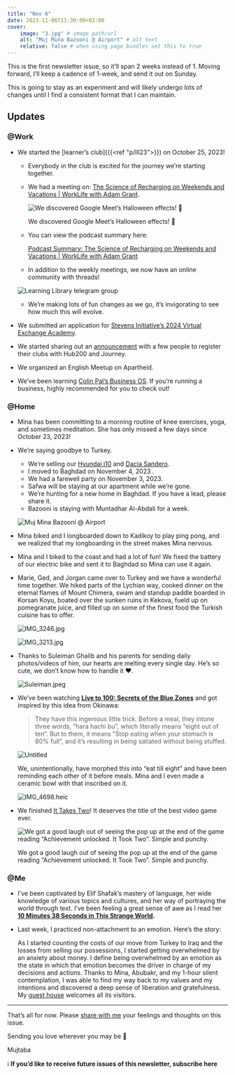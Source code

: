 ```yaml
---
title: "Nov 6"
date: 2023-11-06T11:30:00+03:00
cover:
    image: "3.jpg" # image path/url
    alt: "Muj Mina Bazooni @ Airport" # alt text
    relative: false # when using page bundles set this to true
---
```

This is the first newsletter issue, so it’ll span 2 weeks instead of 1. Moving forward, I’ll keep a cadence of 1-week, and send it out on Sunday.

This is going to stay as an experiment and will likely undergo lots of changes until I find a consistent format that I can maintain.

## Updates

### @Work

- We started the [learner’s club]({{<ref "p/lll23">}}) on October 25, 2023!
    - Everybody in the club is excited for the journey we’re starting together.
    - We had a meeting on:
    [The Science of Recharging on Weekends and Vacations | WorkLife with Adam Grant](https://podcasts.apple.com/tr/podcast/worklife-with-adam-grant/id1346314086?i=1000629096574).

        ![We discovered Google Meet’s Halloween effects! 🎃](1.png)

        We discovered Google Meet’s Halloween effects! 🎃

    - You can view the podcast summary here:

        [Podcast Summary: The Science of Recharging on Weekends and Vacations | WorkLife with Adam Grant](/notes/podcast-summary-how-to-effectively-use-vacations-and-weekends.pdf)

    - In addition to the weekly meetings, we now have an online community with threads!

    ![Learning Library telegram group](2.png)

    - We’re making lots of fun changes as we go, it’s invigorating to see how much this will evolve.
- We submitted an application for [Stevens Initiative’s 2024 Virtual Exchange Academy](https://stevensinitiative.smapply.io/prog/application_for_the_2024_virtual_exchange_academy/).
- We started sharing out an [announcement](https://app.clickup.com/9009115670/v/dc/8cfrcgp-520) with a few people to register their clubs with Hub200 and Journey.
- We organized an English Meetup on Apartheid.
- We’ve been learning [Colin Pal’s Business OS](https://colinpal.notion.site/colinpal/Systems-To-Scale-Playbook-9de6a09282d2442a98dbb5457c22a6cb). If you’re running a business, highly recommended for you to check out!

### @Home

- Mina has been committing to a morning routine of knee exercises, yoga, and sometimes meditation. She has only missed a few days since October 23, 2023!
- We’re saying goodbye to Turkey.
    - We’re selling our [Hyundai i10](https://www.sahibinden.com/ilan/vasita-otomobil-hyundai-tasinma-nedeniyle-satiyorumc-kadindan-1131715519/detay) and [Dacia Sandero](https://www.sahibinden.com/ilan/vasita-otomobil-dacia-sahibinden-dusuk-km-acil-satilik-tasinma-nedeniyle-1131710685/detay/).
    - I moved to Baghdad on November 4, 2023 .
    - We had a farewell party on November 3, 2023.
    - Safwa will be staying at our apartment while we’re gone.
    - We’re hunting for a new home in Baghdad. If you have a lead, please share it.
    - Bazooni is staying with Muntadhar Al-Abdali for a week.

    ![Muj Mina Bazooni @ Airport](3.jpg)

- Mina biked and I longboarded down to Kadikoy to play ping pong, and we realized that my longboarding in the street makes Mina nervous.
- Mina and I biked to the coast and had a lot of fun! We fixed the battery of our electric bike and sent it to Baghdad so Mina can use it again.
- Marie, Ged, and Jorgan came over to Turkey and we have a wonderful time together. We hiked parts of the Lychian way, cooked dinner on the eternal flames of Mount Chimera, swam and standup paddle boarded in Korsan Koyu, boated over the sunken ruins in Kekova, fueld up on pomegranate juice, and filled up on some of the finest food the Turkish cuisine has to offer.

    ![IMG_3246.jpg](4.png)

    ![IMG_3213.jpg](5.jpg)

- Thanks to Suleiman Ghalib and his parents for sending daily photos/videos of him, our hearts are melting every single day. He’s so cute, we don’t know how to handle it ❤️.

    ![Suleiman.jpeg](6.jpg)

- We’ve been watching **[Live to 100: Secrets of the Blue Zones](https://www.netflix.com/title/81214929)** and got inspired by this idea from Okinawa:

    > They have this ingenious little trick. Before a meal, they intone three words, “hara hachi bu”, which literally means “eight out of ten”. But to them, it means “Stop eating when your stomach is 80% full”, and it’s resulting in being satiated without being stuffed.
    >

    ![Untitled](7.png)

    We, unintentionally, have morphed this into “eat till eight” and have been reminding each other of it before meals. Mina and I even made a ceramic bowl with that inscribed on it.

    ![IMG_4698.heic](8.jpg)

- We finished [It Takes Two](https://www.google.com/search?q=it+takes+two&sourceid=chrome&ie=UTF-8)! It deserves the title of the best video game ever.

    ![We got a good laugh out of seeing the pop up at the end of the game reading “Achievement unlocked. It Took Two”. Simple and punchy.](9.png)

    We got a good laugh out of seeing the pop up at the end of the game reading “Achievement unlocked. It Took Two”. Simple and punchy.


### @Me

- I’ve been captivated by Elif Shafak’s mastery of language, her wide knowledge of various topics and cultures, and her way of portraying the world through text. I’ve been feeling a great sense of awe as I read her **[10 Minutes 38 Seconds in This Strange World](https://www.goodreads.com/en/book/show/43706466).**
- Last week, I practiced non-attachment to an emotion. Here’s the story:

    As I started counting the costs of our move from Turkey to Iraq and the losses from selling our possessions, I started getting overwhelmed by an anxiety about money. I define being overwhelmed by an emotion as the state in which that emotion becomes the driver in charge of my decisions and actions. Thanks to Mina, Abubakr, and my 1-hour silent contemplation, I was able to find my way back to my values and my intentions and discovered a deep sense of liberation and gratefulness. My [guest house](https://www.scottishpoetrylibrary.org.uk/poem/guest-house/) welcomes all its visitors.


---

That’s all for now. Please [share with me](https://t.me/mujzuh) your feelings and thoughts on this issue.

Sending you love wherever you may be 💌

Mujtaba

ℹ️ **If you’d like to receive future issues of this newsletter, subscribe here**

